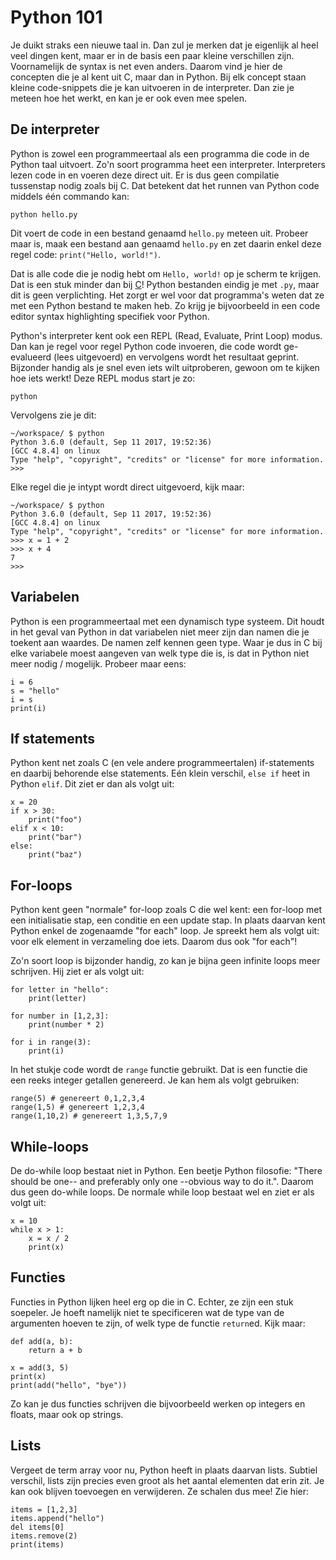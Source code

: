 # Python 101
Je duikt straks een nieuwe taal in. Dan zul je merken dat je eigenlijk al heel veel dingen kent, maar er in de basis een paar kleine verschillen zijn. Voornamelijk de syntax is net even anders. Daarom vind je hier de concepten die je al kent uit C, maar dan in Python. Bij elk concept staan kleine code-snippets die je kan uitvoeren in de interpreter. Dan zie je meteen hoe het werkt, en kan je er ook even mee spelen.

## De interpreter
Python is zowel een programmeertaal als een programma die code in de Python taal uitvoert. Zo'n soort programma heet een interpreter. Interpreters lezen code in en voeren deze direct uit. Er is dus geen compilatie tussenstap nodig zoals bij C. Dat betekent dat het runnen van Python code middels één commando kan:

    python hello.py

Dit voert de code in een bestand genaamd `hello.py` meteen uit. Probeer maar is, maak een bestand aan genaamd `hello.py` en zet daarin enkel deze regel code: `print("Hello, world!")`.

Dat is alle code die je nodig hebt om `Hello, world!` op je scherm te krijgen. Dat is een stuk minder dan bij [C](/problems/hello)! Python bestanden eindig je met `.py`, maar dit is geen verplichting. Het zorgt er wel voor dat programma's weten dat ze met een Python bestand te maken heb. Zo krijg je bijvoorbeeld in een code editor syntax highlighting specifiek voor Python.

Python's interpreter kent ook een REPL (Read, Evaluate, Print Loop) modus. Dan kan je regel voor regel Python code invoeren, die code wordt ge-evalueerd (lees uitgevoerd) en vervolgens wordt het resultaat geprint. Bijzonder handig als je snel even iets wilt uitproberen, gewoon om te kijken hoe iets werkt! Deze REPL modus start je zo:

    python

Vervolgens zie je dit:

    ~/workspace/ $ python
    Python 3.6.0 (default, Sep 11 2017, 19:52:36)
    [GCC 4.8.4] on linux
    Type "help", "copyright", "credits" or "license" for more information.
    >>>

Elke regel die je intypt wordt direct uitgevoerd, kijk maar:

    ~/workspace/ $ python
    Python 3.6.0 (default, Sep 11 2017, 19:52:36)
    [GCC 4.8.4] on linux
    Type "help", "copyright", "credits" or "license" for more information.
    >>> x = 1 + 2
    >>> x + 4
    7
    >>> 

## Variabelen
Python is een programmeertaal met een dynamisch type systeem. Dit houdt in het geval van Python in dat variabelen niet meer zijn dan namen die je toekent aan waardes. De namen zelf kennen geen type. Waar je dus in C bij elke variabele moest aangeven van welk type die is, is dat in Python niet meer nodig / mogelijk. Probeer maar eens:

    i = 6
    s = "hello"
    i = s
    print(i)

## If statements
Python kent net zoals C (en vele andere programmeertalen) if-statements en daarbij behorende else statements. Eén klein verschil, `else if` heet in Python `elif`. Dit ziet er dan als volgt uit:

    x = 20
    if x > 30:
        print("foo")
    elif x < 10:
        print("bar")
    else:
        print("baz")

## For-loops
Python kent geen "normale" for-loop zoals C die wel kent: een for-loop met een initialisatie stap, een conditie en een update stap. In plaats daarvan kent Python enkel de zogenaamde "for each" loop. Je spreekt hem als volgt uit: voor elk element in verzameling doe iets. Daarom dus ook "for each"!

Zo'n soort loop is bijzonder handig, zo kan je bijna geen infinite loops meer schrijven. Hij ziet er als volgt uit:

    for letter in "hello":
        print(letter)

    for number in [1,2,3]:
        print(number * 2)

    for i in range(3):
        print(i)

In het stukje code wordt de `range` functie gebruikt. Dat is een functie die een reeks integer getallen genereerd. Je kan hem als volgt gebruiken:

    range(5) # genereert 0,1,2,3,4
    range(1,5) # genereert 1,2,3,4
    range(1,10,2) # genereert 1,3,5,7,9

## While-loops
De do-while loop bestaat niet in Python. Een beetje Python filosofie: "There should be one-- and preferably only one --obvious way to do it.". Daarom dus geen do-while loops. De normale while loop bestaat wel en ziet er als volgt uit:

    x = 10
    while x > 1:
        x = x / 2
        print(x)

## Functies
Functies in Python lijken heel erg op die in C. Echter, ze zijn een stuk soepeler. Je hoeft namelijk niet te specificeren wat de type van de argumenten hoeven te zijn, of welk type de functie `return`ed. Kijk maar:

    def add(a, b):
        return a + b

    x = add(3, 5)
    print(x)
    print(add("hello", "bye"))

Zo kan je dus functies schrijven die bijvoorbeeld werken op integers en floats, maar ook op strings.

## Lists
Vergeet de term array voor nu, Python heeft in plaats daarvan lists. Subtiel verschil, lists zijn precies even groot als het aantal elementen dat erin zit. Je kan ook blijven toevoegen en verwijderen. Ze schalen dus mee! Zie hier:

    items = [1,2,3]
    items.append("hello")
    del items[0]
    items.remove(2)
    print(items)
